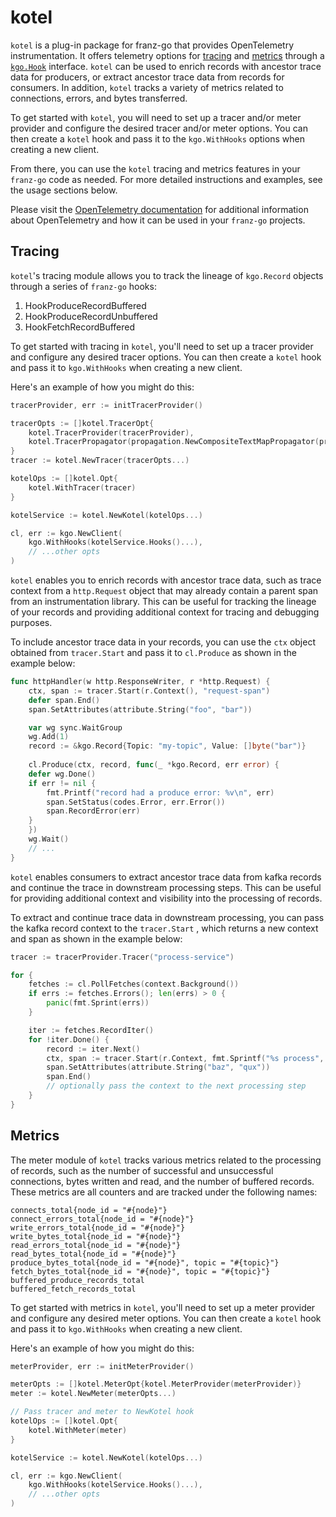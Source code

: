kotel
===

`kotel` is a plug-in package for franz-go that provides OpenTelemetry instrumentation. It offers telemetry options
for [tracing](https://pkg.go.dev/go.opentelemetry.io/otel/trace)
and [metrics](https://pkg.go.dev/go.opentelemetry.io/otel/metric) through
a [`kgo.Hook`](https://pkg.go.dev/github.com/twmb/franz-go/pkg/kgo#Hook) interface. `kotel` can be used to enrich
records with ancestor trace data for producers, or extract ancestor trace data from records for consumers. In
addition, `kotel` tracks a variety of metrics related to connections, errors, and bytes transferred.

To get started with `kotel`, you will need to set up a tracer and/or meter provider and configure the desired tracer
and/or meter options. You can then create a `kotel` hook and pass it to the `kgo.WithHooks` options when creating a
new client.

From there, you can use the `kotel` tracing and metrics features in your `franz-go` code as needed. For more detailed
instructions and examples, see the usage sections below.

Please visit the  [OpenTelemetry documentation](https://opentelemetry.io/docs) for additional information about
OpenTelemetry and how it can be used in your `franz-go` projects.

## Tracing

`kotel`'s tracing module allows you to track the lineage of `kgo.Record` objects through a series of `franz-go` hooks:

1) HookProduceRecordBuffered
2) HookProduceRecordUnbuffered
3) HookFetchRecordBuffered

To get started with tracing in `kotel`, you'll need to set up a tracer provider and configure any desired tracer
options. You can then create a `kotel` hook and pass it to `kgo.WithHooks` when creating a new client.

Here's an example of how you might do this:

```go
tracerProvider, err := initTracerProvider()

tracerOpts := []kotel.TracerOpt{
	kotel.TracerProvider(tracerProvider),
	kotel.TracerPropagator(propagation.NewCompositeTextMapPropagator(propagation.TraceContext{})),
}
tracer := kotel.NewTracer(tracerOpts...)

kotelOps := []kotel.Opt{
	kotel.WithTracer(tracer)
}

kotelService := kotel.NewKotel(kotelOps...)

cl, err := kgo.NewClient(
	kgo.WithHooks(kotelService.Hooks()...),
    // ...other opts
)
```

`kotel` enables you to enrich records with ancestor trace data, such as trace context from a `http.Request` object that
may already contain a parent span from an instrumentation library. This can be useful for tracking the lineage of your
records and providing additional context for tracing and debugging purposes.

To include ancestor trace data in your records, you can use the `ctx` object obtained from `tracer.Start` and pass it to
`cl.Produce` as shown in the example below:

```go
func httpHandler(w http.ResponseWriter, r *http.Request) {
    ctx, span := tracer.Start(r.Context(), "request-span")
    defer span.End()
    span.SetAttributes(attribute.String("foo", "bar"))

    var wg sync.WaitGroup
    wg.Add(1)
    record := &kgo.Record{Topic: "my-topic", Value: []byte("bar")}
    
    cl.Produce(ctx, record, func(_ *kgo.Record, err error) {
    defer wg.Done()
    if err != nil {
        fmt.Printf("record had a produce error: %v\n", err)
        span.SetStatus(codes.Error, err.Error())
        span.RecordError(err)
    }
    })
    wg.Wait()
    // ...
}
```

`kotel` enables consumers to extract ancestor trace data from kafka records and continue the trace in downstream
processing steps. This can be useful for providing additional context and visibility into the processing of records.

To extract and continue trace data in downstream processing, you can pass the kafka record context to the `tracer.Start`
, which returns a new context and span as shown in the example below:

```go
tracer := tracerProvider.Tracer("process-service")

for {
	fetches := cl.PollFetches(context.Background())
	if errs := fetches.Errors(); len(errs) > 0 {
		panic(fmt.Sprint(errs))
	}

	iter := fetches.RecordIter()
	for !iter.Done() {
		record := iter.Next()
		ctx, span := tracer.Start(r.Context, fmt.Sprintf("%s process", r.Topic))
		span.SetAttributes(attribute.String("baz", "qux"))
		span.End()
		// optionally pass the context to the next processing step
	}
}
```

## Metrics

The meter module of `kotel` tracks various metrics related to the processing of records, such as the number of
successful and unsuccessful connections, bytes written and read, and the number of buffered records. These metrics are
all counters and are tracked under the following names:

```
connects_total{node_id = "#{node}"}
connect_errors_total{node_id = "#{node}"}
write_errors_total{node_id = "#{node}"}
write_bytes_total{node_id = "#{node}"}
read_errors_total{node_id = "#{node}"}
read_bytes_total{node_id = "#{node}"}
produce_bytes_total{node_id = "#{node}", topic = "#{topic}"}
fetch_bytes_total{node_id = "#{node}", topic = "#{topic}"}
buffered_produce_records_total
buffered_fetch_records_total
```

To get started with metrics in `kotel`, you'll need to set up a meter provider and configure any desired meter
options. You can then create a `kotel` hook and pass it to `kgo.WithHooks` when creating a new client.

Here's an example of how you might do this:

```go
meterProvider, err := initMeterProvider()

meterOpts := []kotel.MeterOpt{kotel.MeterProvider(meterProvider)}
meter := kotel.NewMeter(meterOpts...)

// Pass tracer and meter to NewKotel hook
kotelOps := []kotel.Opt{
	kotel.WithMeter(meter)
}

kotelService := kotel.NewKotel(kotelOps...)

cl, err := kgo.NewClient(
	kgo.WithHooks(kotelService.Hooks()...),
	// ...other opts
)
```
